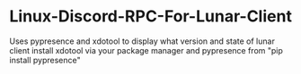 # Linux-Discord-RPC-For-Lunar-Client
Uses pypresence and xdotool to display what version and state of lunar client 
install xdotool via your package manager and pypresence from "pip install pypresence"
